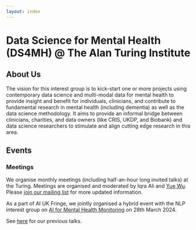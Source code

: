 ```yaml
---
layout: index
---
```


# Data Science for Mental Health (DS4MH) @ The Alan Turing Institute


## About Us

The vision for this interest group is to kick-start one or more projects using contemporary data science and multi-modal data for mental health to provide insight and benefit for individuals, clinicians, and contribute to fundamental research in mental health (including dementia) as well as the data science methodology. It aims to provide an informal bridge between clinicians, charities, and data owners (like CRIS, UKDP, and Biobank) and data science researchers to stimulate and align cutting edge research in this area.


## Events
### Meetings
We organise monthly meetings (including half-an-hour long invited talks) at the Turing. Meetings are organised and moderated by Iqra Ali and [Yue Wu](https://datasig.ac.uk/people/yue-wu). Please [join our mailing list](https://forms.office.com/e/N0SaJbSnek) for more updated information.

As a part of AI UK Fringe, we jointly organised a hybrid event with the NLP interest group on [AI for Mental Health Monitoring](/aiuk2024.html) on 28th March 2024.

See [here](/meetings.html) for our previous talks.